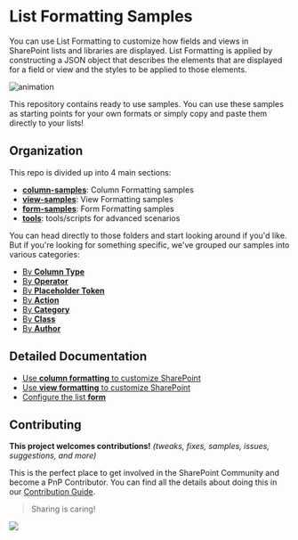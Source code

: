 # List Formatting Samples

You can use List Formatting to customize how fields and views in SharePoint lists and libraries are displayed. List Formatting is applied by constructing a JSON object that describes the elements that are displayed for a field or view and the styles to be applied to those elements.

![animation](./img/LFAnimation.gif)

This repository contains ready to use samples. You can use these samples as starting points for your own formats or simply copy and paste them directly to your lists!

## Organization

This repo is divided up into 4 main sections:

- **[column-samples](https://github.com/pnp/List-Formatting/tree/master/column-samples)**: Column Formatting samples
- **[view-samples](https://github.com/pnp/List-Formatting/tree/master/view-samples)**: View Formatting samples
- **[form-samples](https://github.com/pnp/List-Formatting/tree/master/form-samples)**: Form Formatting samples
- **[tools](https://github.com/pnp/List-Formatting/tree/master/tools)**: tools/scripts for advanced scenarios

You can head directly to those folders and start looking around if you'd like. But if you're looking for something specific, we've grouped our samples into various categories:

- [By **Column Type**](./groupings/columntype.md)
- [By **Operator**](./groupings/operator.md)
- [By **Placeholder Token**](./groupings/token.md)
- [By **Action**](./groupings/action.md)
- [By **Category**](./groupings/category.md)
- [By **Class**](./groupings/classes/ms-bgColor.md)
- [By **Author**](./groupings/author.md)
## Detailed Documentation

- [Use **column formatting** to customize SharePoint](https://docs.microsoft.com/en-us/sharepoint/dev/declarative-customization/column-formatting)
- [Use **view formatting** to customize SharePoint](https://docs.microsoft.com/en-us/sharepoint/dev/declarative-customization/view-formatting)
- [Configure the list **form**](https://docs.microsoft.com/en-us/sharepoint/dev/declarative-customization/list-form-configuration)

## Contributing

**This project welcomes contributions!** 
_(tweaks, fixes, samples, issues, suggestions, and more)_

This is the perfect place to get involved in the SharePoint Community and become a PnP Contributor. You can find all the details about doing this in our [Contribution Guide](./contributing/index.md).

> Sharing is caring!

<img src="https://pnptelemetry.azurewebsites.net/list-formatting/docs/index" />